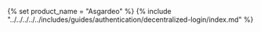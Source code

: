 {% set product_name = "Asgardeo" %}
{% include "../../../../../includes/guides/authentication/decentralized-login/index.md" %}